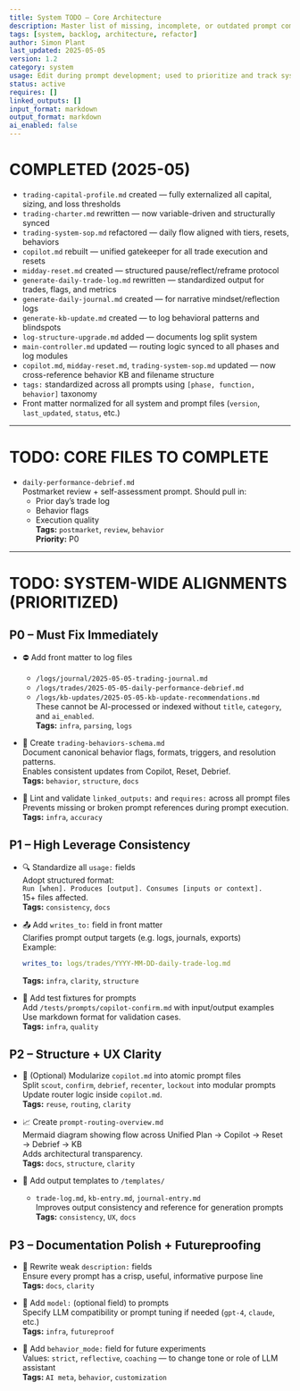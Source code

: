 ```yaml
---
title: System TODO — Core Architecture  
description: Master list of missing, incomplete, or outdated prompt components in the trading-system-prompts repo  
tags: [system, backlog, architecture, refactor]  
author: Simon Plant  
last_updated: 2025-05-05  
version: 1.2  
category: system  
usage: Edit during prompt development; used to prioritize and track system architecture work  
status: active  
requires: []  
linked_outputs: []  
input_format: markdown  
output_format: markdown  
ai_enabled: false  
---
```


# COMPLETED (2025-05)

- `trading-capital-profile.md` created — fully externalized all capital, sizing, and loss thresholds  
- `trading-charter.md` rewritten — now variable-driven and structurally synced  
- `trading-system-sop.md` refactored — daily flow aligned with tiers, resets, behaviors  
- `copilot.md` rebuilt — unified gatekeeper for all trade execution and resets  
- `midday-reset.md` created — structured pause/reflect/reframe protocol  
- `generate-daily-trade-log.md` rewritten — standardized output for trades, flags, and metrics  
- `generate-daily-journal.md` created — for narrative mindset/reflection logs  
- `generate-kb-update.md` created — to log behavioral patterns and blindspots  
- `log-structure-upgrade.md` added — documents log split system  
- `main-controller.md` updated — routing logic synced to all phases and log modules  
- `copilot.md`, `midday-reset.md`, `trading-system-sop.md` updated — now cross-reference behavior KB and filename structure  
- `tags:` standardized across all prompts using `[phase, function, behavior]` taxonomy  
- Front matter normalized for all system and prompt files (`version`, `last_updated`, `status`, etc.)

---

# TODO: CORE FILES TO COMPLETE

- `daily-performance-debrief.md`  
  Postmarket review + self-assessment prompt. Should pull in:  
  - Prior day’s trade log  
  - Behavior flags  
  - Execution quality  
  **Tags:** `postmarket`, `review`, `behavior`  
  **Priority:** P0  

---

# TODO: SYSTEM-WIDE ALIGNMENTS (PRIORITIZED)

## P0 – Must Fix Immediately

- ⛔  Add front matter to log files  
  - `/logs/journal/2025-05-05-trading-journal.md`  
  - `/logs/trades/2025-05-05-daily-performance-debrief.md`  
  - `/logs/kb-updates/2025-05-05-kb-update-recommendations.md`  
  These cannot be AI-processed or indexed without `title`, `category`, and `ai_enabled`.  
  **Tags:** `infra`, `parsing`, `logs`

- 🧠 Create `trading-behaviors-schema.md`  
  Document canonical behavior flags, formats, triggers, and resolution patterns.  
  Enables consistent updates from Copilot, Reset, Debrief.  
  **Tags:** `behavior`, `structure`, `docs`

- 🧼 Lint and validate `linked_outputs:` and `requires:` across all prompt files  
  Prevents missing or broken prompt references during prompt execution.  
  **Tags:** `infra`, `accuracy`

## P1 – High Leverage Consistency

- 🔍 Standardize all `usage:` fields  
  Adopt structured format:  
  `Run [when]. Produces [output]. Consumes [inputs or context].`  
  15+ files affected.  
  **Tags:** `consistency`, `docs`

- 📤 Add `writes_to:` field in front matter  
  Clarifies prompt output targets (e.g. logs, journals, exports)  
  Example:  
  ```yaml
  writes_to: logs/trades/YYYY-MM-DD-daily-trade-log.md
  ```  
  **Tags:** `infra`, `clarity`, `structure`

- 🧪 Add test fixtures for prompts  
  Add `/tests/prompts/copilot-confirm.md` with input/output examples  
  Use markdown format for validation cases.  
  **Tags:** `infra`, `quality`

## P2 – Structure + UX Clarity

- 🧩 (Optional) Modularize `copilot.md` into atomic prompt files  
  Split `scout`, `confirm`, `debrief`, `recenter`, `lockout` into modular prompts  
  Update router logic inside `copilot.md`.  
  **Tags:** `reuse`, `routing`, `clarity`

- 📈 Create `prompt-routing-overview.md`  
  Mermaid diagram showing flow across Unified Plan → Copilot → Reset → Debrief → KB  
  Adds architectural transparency.  
  **Tags:** `docs`, `structure`, `clarity`

- 📎 Add output templates to `/templates/`  
  - `trade-log.md`, `kb-entry.md`, `journal-entry.md`  
  Improves output consistency and reference for generation prompts  
  **Tags:** `consistency`, `UX`, `docs`

## P3 – Documentation Polish + Futureproofing

- 🎯 Rewrite weak `description:` fields  
  Ensure every prompt has a crisp, useful, informative purpose line  
  **Tags:** `docs`, `clarity`

- 🧠 Add `model:` (optional field) to prompts  
  Specify LLM compatibility or prompt tuning if needed (`gpt-4`, `claude`, etc.)  
  **Tags:** `infra`, `futureproof`

- 🧠 Add `behavior_mode:` field for future experiments  
  Values: `strict`, `reflective`, `coaching` — to change tone or role of LLM assistant  
  **Tags:** `AI meta`, `behavior`, `customization`